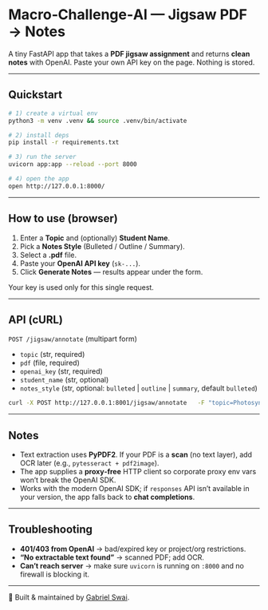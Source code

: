# Macro‑Challenge‑AI — Jigsaw PDF → Notes

A tiny FastAPI app that takes a **PDF jigsaw assignment** and returns **clean notes** with OpenAI.
Paste your own API key on the page. Nothing is stored.

---

## Quickstart

```bash
# 1) create a virtual env
python3 -m venv .venv && source .venv/bin/activate

# 2) install deps
pip install -r requirements.txt

# 3) run the server
uvicorn app:app --reload --port 8000

# 4) open the app
open http://127.0.0.1:8000/
```

---

## How to use (browser)

1. Enter a **Topic** and (optionally) **Student Name**.  
2. Pick a **Notes Style** (Bulleted / Outline / Summary).  
3. Select a **.pdf** file.  
4. Paste your **OpenAI API key** (`sk-...`).  
5. Click **Generate Notes** — results appear under the form.

Your key is used only for this single request.

---

## API (cURL)

`POST /jigsaw/annotate` (multipart form)

- `topic` (str, required)  
- `pdf` (file, required)  
- `openai_key` (str, required)  
- `student_name` (str, optional)  
- `notes_style` (str, optional: `bulleted` | `outline` | `summary`, default `bulleted`)

```bash
curl -X POST http://127.0.0.1:8001/jigsaw/annotate   -F "topic=Photosynthesis"   -F "student_name=Alex"   -F "notes_style=outline"   -F "openai_key=$OPENAI_API_KEY"   -F "pdf=@/path/to/jigsaw.pdf;type=application/pdf"
```

---

## Notes

- Text extraction uses **PyPDF2**. If your PDF is a **scan** (no text layer), add OCR later (e.g., `pytesseract + pdf2image`).  
- The app supplies a **proxy‑free** HTTP client so corporate proxy env vars won’t break the OpenAI SDK.  
- Works with the modern OpenAI SDK; if `responses` API isn’t available in your version, the app falls back to **chat completions**.

---

## Troubleshooting

- **401/403 from OpenAI** → bad/expired key or project/org restrictions.  
- **“No extractable text found”** → scanned PDF; add OCR.  
- **Can’t reach server** → make sure `uvicorn` is running on `:8000` and no firewall is blocking it.

---

👤 Built & maintained by [Gabriel Swai](https://gabrielswai.com).
